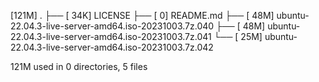 [121M]  .
├── [ 34K]  LICENSE
├── [   0]  README.md
├── [ 48M]  ubuntu-22.04.3-live-server-amd64.iso-20231003.7z.040
├── [ 48M]  ubuntu-22.04.3-live-server-amd64.iso-20231003.7z.041
└── [ 25M]  ubuntu-22.04.3-live-server-amd64.iso-20231003.7z.042

 121M used in 0 directories, 5 files
